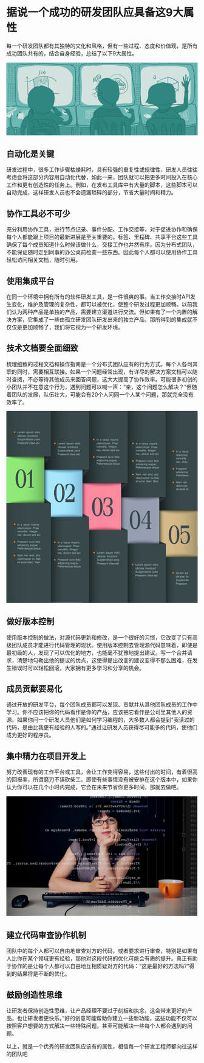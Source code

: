 # 据说一个成功的研发团队应具备这9大属性

每一个研发团队都有其独特的文化和风格，但有一些过程、态度和价值观，是所有成功团队共有的，结合自身经验，总结了以下9大属性。

![](./res/dfd2fe4b3f8a4f3bba44c3fe21ba52f2.png)

## 自动化是关键
研发过程中，很多工作步骤枯燥耗时，具有较强的重复性或规律性，研发人员往往考虑会将这部分内容用自动化代替，如此一来，团队就可以把更多时间投入在核心工作和更有创造性的任务上。例如，在发布工具库中有大量的脚本，这些脚本可以自动完成，这样研发人员也不会遗漏琐碎的部分，节省大量时间和精力。


## 协作工具必不可少
充分利用协作工具，进行节点记录、事件分配、工作交接等，对于促进协作和确保每个人都能跟上项目的最新进展是至关重要的。标签、里程碑、共享平台这些工具确保了每个成员知道什么时候该做什么，交接工作也井然有序。因为分布式团队，不能保证随时走到同事的办公桌前检查一些东西。因此每个人都可以使用协作工具轻松访问相关文档，随时引用。

## 使用集成平台
在同一个环境中拥有所有的软件研发工具，是一件很爽的事。当工作交接时API发生变化，维护及管理的复杂性，都可以被优化，使整个研发过程更加顺畅。以前我们认为两种产品是单独的产品，需要建立渠道进行交流。但如果有了一个内置的解决方案，它集成了一些由孤立研发团队研发出来的独立产品，那所得到的集成就不仅仅是更加顺畅了，我们将它视为一个研发环境。

## 技术文档要全面细致

梳理细致的过程文档和操作指南是一个分布式团队应有的行为方式。每个人各司其职的同时，需要相互联接。如果一个问题经常出现，有详尽的解决方案文档可以随时查阅，不必等待其他成员来回答问题，这大大提高了协作效率。可能很多初创的小团队并不在意这个行为，遇到问题可以喊一声：“亲，这个问题怎么解决？”但随着团队的发展，队伍壮大，可能会有20个人问同一个人某个问题，那就完全没有效率了。

![](./res/c1c96415a60640f2b7bf604cdf558d9c_th.jpg)

## 做好版本控制
使用版本控制的做法，对源代码更新和修改，是一个很好的习惯，它改变了只有高级团队成员才能进行代码管理的现状。使用版本控制去管理源代码意味着，即使是最初级的人，发现了可以优化的地方，也能毫不犹豫地提出建议。写一个合并请求，清楚地勾勒出他的提议的优点，这使得提出改变的建议变得不那么困难，在发生错误时可以轻松回滚，大家拥有更多学习和分享的机会。

## 成员贡献要易化
通过开放的研发平台，每个团队成员都可以发现、贡献并从其他团队成员的工作中学习。你不应该把你的代码看作是你的产品，应该把它看作是公司里其他人的资源。如果你问一个研发人员他们是如何学习编程的，大多数人都会提到“我读过的代码，是由比我更有经验的人写的。”通过让研发人员获得尽可能多的代码，使他们成为更好的程序员。

## 集中精力在项目开发上
努力改善现有的工作平台或工具，会让工作变得容易，这些付出的时间，有着很高的回报率，所谓磨刀不误砍柴工。即使有些事情没有被安排在这个版本中，如果你认为你可以在几个小时内完成，它会在未来节省你更多时间，那就去做吧。

![](./res/0f766c1b80c24911b80ae2f2aa8c3575_th.png)

## 建立代码审查协作机制
团队中的每个人都可以自由地审查对方的代码，或者要求进行审查，特别是如果有人比你在某个领域更有经验，那他对这段代码的优化可能会有质的提升。真正有助于协作的是让每个人都可以自由地互相质疑对方的代码：“这是最好的方法吗?”得到的结果将是不断的优化。

## 鼓励创造性思维
让研发者保持创造性思维，让产品经理不要过于刻板和执念，这会带来更好的产品，也让研发者更快乐。”好的创意可能帮助你建立一些新功能，这些功能不仅可以按照客户想要的方式解决一些特殊问题，甚至可能解决一些每个人都会遇到的问题。

以上，就是一个优秀的研发团队应该有的属性，相信每一个研发工程师都向往这样的团队吧